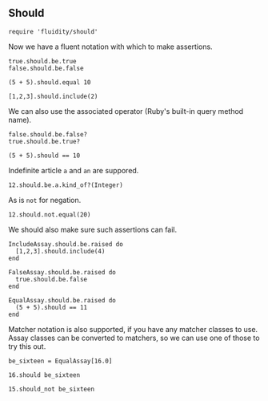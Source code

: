 ## Should

    require 'fluidity/should'

Now we have a fluent notation with which to make assertions.

    true.should.be.true
    false.should.be.false

    (5 + 5).should.equal 10

    [1,2,3].should.include(2)

We can also use the associated operator (Ruby's built-in query method name).

    false.should.be.false?
    true.should.be.true?

    (5 + 5).should == 10

Indefinite article `a` and `an` are suppored.

    12.should.be.a.kind_of?(Integer)

As is `not` for negation.

    12.should.not.equal(20)

We should also make sure such assertions can fail.

    IncludeAssay.should.be.raised do
      [1,2,3].should.include(4)
    end

    FalseAssay.should.be.raised do
      true.should.be.false
    end

    EqualAssay.should.be.raised do
      (5 + 5).should == 11
    end

Matcher notation is also supported, if you have any matcher classes
to use. Assay classes can be converted to matchers, so we can use 
one of those to try this out. 

    be_sixteen = EqualAssay[16.0]

    16.should be_sixteen

    15.should_not be_sixteen

